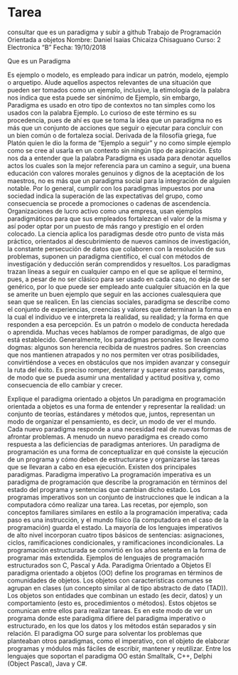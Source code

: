 # Tarea
consultar que es un paradigma y subir a github
Trabajo de Programación Orientada a objetos
Nombre: Daniel Isaias Chicaiza Chisaguano 
Curso: 2 Electronica “B”
Fecha: 19/10/2018

Que es un Paradigma

Es ejemplo o modelo, es empleado para indicar un patrón, modelo, ejemplo o arquetipo. Alude aquellos aspectos relevantes de una situación que pueden ser tomados como un ejemplo, inclusive, la etimología de la palabra nos indica que esta puede ser sinónimo de Ejemplo, sin embargo, Paradigma es usado en otro tipo de contextos no tan simples como los usados con la palabra Ejemplo. Lo curioso de este término es su procedencia, pues de ahí es que se toma la idea que un paradigma no es más que un conjunto de acciones que seguir o ejecutar para concluir con un bien común o de fortaleza social. Derivada de la filosofía griega, fue Platón quien le dio la forma de “Ejemplo a seguir” y no como simple ejemplo como se cree al usarla en un contexto sin ningún tipo de aspiración.
Esto nos da a entender que la palabra Paradigma es usada para denotar aquellos actos los cuales son la mejor referencia para un camino a seguir, una buena educación con valores morales genuinos y dignos de la aceptación de los maestros, no es más que un paradigma social para la integración de alguien notable. Por lo general, cumplir con los paradigmas impuestos por una sociedad indica la superación de las expectativas del grupo, como consecuencia se procede a promociones o cadenas de ascendencia. Organizaciones de lucro activo como una empresa, usan ejemplos paradigmáticos para que sus empleados fortalezcan el valor de la misma y así poder optar por un puesto de más rango y prestigio en el orden colocado.
La ciencia aplica los paradigmas desde otro punto de vista más práctico, orientados al descubrimiento de nuevos caminos de investigación, la constante persecución de datos que colaboren con la resolución de sus problemas, suponen un paradigma científico, el cual con métodos de investigación y deducción serán comprendidos y resueltos. Los paradigmas trazan líneas a seguir en cualquier campo en el que se aplique el termino, pues, a pesar de no ser clásico para ser usado en cada caso, no deja de ser genérico, por lo que puede ser empleado ante cualquier situación en la que se amerite un buen ejemplo que seguir en las acciones cualesquiera que sean que se realicen.
En las ciencias sociales, paradigma se describe como el conjunto de experiencias, creencias y valores que determinan la forma en la cual el individuo ve e interpreta la realidad, su realidad; y la forma en que responden a esa percepción. Es un patrón o modelo de conducta heredada o aprendida. Muchas veces hablamos de romper paradigmas, de algo que está establecido. Generalmente, los paradigmas personales se llevan como dogmas: algunos son herencia recibida de nuestros padres. Son creencias que nos mantienen atrapados y no nos permiten ver otras posibilidades, convirtiéndose a veces en obstáculos que nos impiden avanzar y conseguir la ruta del éxito.
Es preciso romper, desterrar y superar estos paradigmas, de modo que se pueda asumir una mentalidad y actitud positiva y, como consecuencia de ello cambiar y crecer.

Explique el paradigma orientado a objetos
Un paradigma en programación orientada a objetos es una forma de entender y representar la realidad: un conjunto de teorías, estándares y métodos que, juntos, representan un modo de organizar el pensamiento, es decir, un modo de ver el mundo. Cada nuevo paradigma responde a una necesidad real de nuevas formas de afrontar problemas. A menudo un nuevo paradigma es creado como respuesta a las deficiencias de paradigmas anteriores.
Un paradigma de programación es una forma de conceptualizar en qué consiste la ejecución de un programa y cómo deben de estructurarse y organizarse las tareas que se llevaran a cabo en esa ejecución. Existen dos principales paradigmas.
Paradigma imperativo
La programación imperativa es un paradigma de programación que describe la programación en términos del estado del programa y sentencias que cambian dicho estado. Los programas imperativos son un conjunto de instrucciones que le indican a la computadora cómo realizar una tarea. Las recetas, por ejemplo, son conceptos familiares similares en estilo a la programación imperativa; cada paso es una instrucción, y el mundo físico (la computadora en el caso de la programación) guarda el estado.
La mayoría de los lenguajes imperativos de alto nivel incorporan cuatro tipos básicos de sentencias: asignaciones, ciclos, ramificaciones condicionales, y ramificaciones incondicionales. La programación estructurada se convirtió en los años setenta en la forma de programar más extendida. Ejemplos de lenguajes de programación estructurados son C, Pascal y Ada.
Paradigma Orientado a Objetos
El paradigma orientado a objetos (OO) define los programas en términos de comunidades de objetos. Los objetos con características comunes se agrupan en clases (un concepto similar al de tipo abstracto de dato (TAD)). Los objetos son entidades que combinan un estado (es decir, datos) y un comportamiento (esto es, procedimientos o métodos). Estos objetos se comunican entre ellos para realizar tareas. Es en este modo de ver un programa donde este paradigma difiere del paradigma imperativo o estructurado, en los que los datos y los métodos están separados y sin relación. El paradigma OO surge para solventar los problemas que planteaban otros paradigmas, como el imperativo, con el objeto de elaborar programas y módulos más fáciles de escribir, mantener y reutilizar. Entre los lenguajes que soportan el paradigma OO están Smalltalk, C++, Delphi (Object Pascal), Java y C#.

